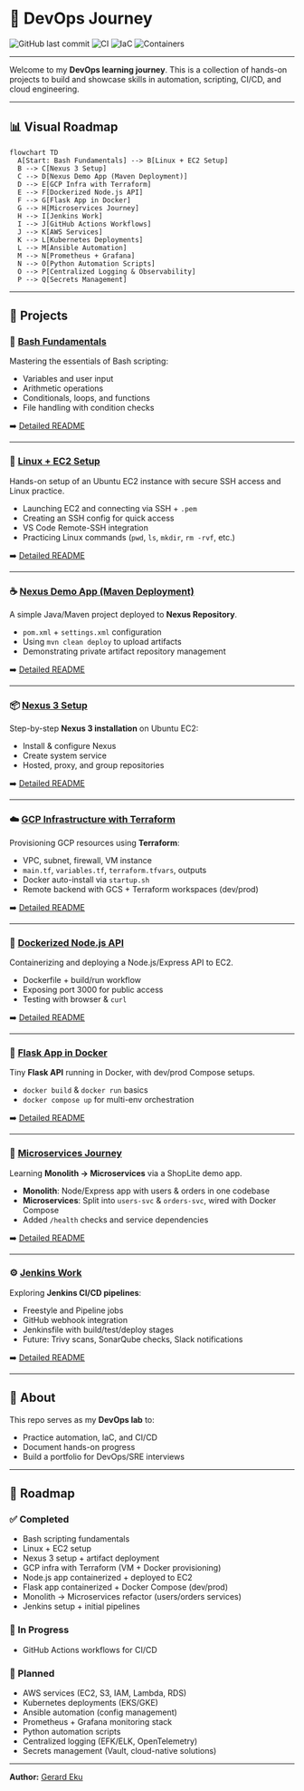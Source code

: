 # 🚀 DevOps Journey

![GitHub last commit](https://img.shields.io/github/last-commit/gerardinhoo/Devops-Journey)
![CI](https://img.shields.io/badge/CI-GitHub_Actions-informational)
![IaC](https://img.shields.io/badge/IaC-Terraform-blue)
![Containers](https://img.shields.io/badge/Containers-Docker-blueviolet)

---

Welcome to my **DevOps learning journey**. This is a collection of hands-on projects to build and showcase skills in automation, scripting, CI/CD, and cloud engineering.

---

## 📊 Visual Roadmap

```
flowchart TD
  A[Start: Bash Fundamentals] --> B[Linux + EC2 Setup]
  B --> C[Nexus 3 Setup]
  C --> D[Nexus Demo App (Maven Deployment)]
  D --> E[GCP Infra with Terraform]
  E --> F[Dockerized Node.js API]
  F --> G[Flask App in Docker]
  G --> H[Microservices Journey]
  H --> I[Jenkins Work]
  I --> J[GitHub Actions Workflows]
  J --> K[AWS Services]
  K --> L[Kubernetes Deployments]
  L --> M[Ansible Automation]
  M --> N[Prometheus + Grafana]
  N --> O[Python Automation Scripts]
  O --> P[Centralized Logging & Observability]
  P --> Q[Secrets Management]
```

---

## 📁 Projects

### 🐚 [Bash Fundamentals](./bash_fundamentals)

Mastering the essentials of Bash scripting:

- Variables and user input
- Arithmetic operations
- Conditionals, loops, and functions
- File handling with condition checks

➡️ [Detailed README](./bash_fundamentals/README.md)

---

### 🐧 [Linux + EC2 Setup](./linux_devops)

Hands-on setup of an Ubuntu EC2 instance with secure SSH access and Linux practice.

- Launching EC2 and connecting via SSH + `.pem`
- Creating an SSH config for quick access
- VS Code Remote-SSH integration
- Practicing Linux commands (`pwd`, `ls`, `mkdir`, `rm -rvf`, etc.)

➡️ [Detailed README](./linux_devops/README.md)

---

### ☕ [Nexus Demo App (Maven Deployment)](./nexus-demo-app)

A simple Java/Maven project deployed to **Nexus Repository**.

- `pom.xml` + `settings.xml` configuration
- Using `mvn clean deploy` to upload artifacts
- Demonstrating private artifact repository management

➡️ [Detailed README](./nexus-demo-app/README.md)

---

### 📦 [Nexus 3 Setup](./maven-nexus)

Step-by-step **Nexus 3 installation** on Ubuntu EC2:

- Install & configure Nexus
- Create system service
- Hosted, proxy, and group repositories

➡️ [Detailed README](./maven-nexus/README.md)

---

### ☁️ [GCP Infrastructure with Terraform](./gcp-terraform-infra)

Provisioning GCP resources using **Terraform**:

- VPC, subnet, firewall, VM instance
- `main.tf`, `variables.tf`, `terraform.tfvars`, outputs
- Docker auto-install via `startup.sh`
- Remote backend with GCS + Terraform workspaces (dev/prod)

➡️ [Detailed README](./gcp-terraform-infra/README.md)

---

### 🐳 [Dockerized Node.js API](./simple-node-api)

Containerizing and deploying a Node.js/Express API to EC2.

- Dockerfile + build/run workflow
- Exposing port 3000 for public access
- Testing with browser & `curl`

➡️ [Detailed README](./simple-node-api/README.md)

---

### 🐍 [Flask App in Docker](./docker-python-flask)

Tiny **Flask API** running in Docker, with dev/prod Compose setups.

- `docker build` & `docker run` basics
- `docker compose up` for multi-env orchestration

➡️ [Detailed README](./docker-python-flask/README.md)

---

### 🧩 [Microservices Journey](./microservices)

Learning **Monolith → Microservices** via a ShopLite demo app.

- **Monolith**: Node/Express app with users & orders in one codebase
- **Microservices**: Split into `users-svc` & `orders-svc`, wired with Docker Compose
- Added `/health` checks and service dependencies

➡️ [Detailed README](./microservices/README.md)

---

### ⚙️ [Jenkins Work](./Jenkins-Work)

Exploring **Jenkins CI/CD pipelines**:

- Freestyle and Pipeline jobs
- GitHub webhook integration
- Jenkinsfile with build/test/deploy stages
- Future: Trivy scans, SonarQube checks, Slack notifications

➡️ [Detailed README](./Jenkins-Work/README.md)

---

## 🧠 About

This repo serves as my **DevOps lab** to:

- Practice automation, IaC, and CI/CD
- Document hands-on progress
- Build a portfolio for DevOps/SRE interviews

---

## 📌 Roadmap

### ✅ Completed

- Bash scripting fundamentals
- Linux + EC2 setup
- Nexus 3 setup + artifact deployment
- GCP infra with Terraform (VM + Docker provisioning)
- Node.js app containerized + deployed to EC2
- Flask app containerized + Docker Compose (dev/prod)
- Monolith → Microservices refactor (users/orders services)
- Jenkins setup + initial pipelines

### 🚧 In Progress

- GitHub Actions workflows for CI/CD

### 🎯 Planned

- AWS services (EC2, S3, IAM, Lambda, RDS)
- Kubernetes deployments (EKS/GKE)
- Ansible automation (config management)
- Prometheus + Grafana monitoring stack
- Python automation scripts
- Centralized logging (EFK/ELK, OpenTelemetry)
- Secrets management (Vault, cloud-native solutions)

---

**Author:** [Gerard Eku](https://github.com/gerardinhoo)
